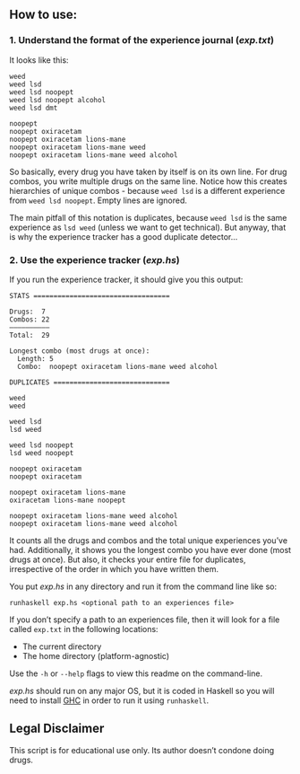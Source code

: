 ## How to use:

### 1. Understand the format of the experience journal (*exp.txt*)

It looks like this:

```
weed
weed lsd
weed lsd noopept
weed lsd noopept alcohol
weed lsd dmt

noopept
noopept oxiracetam
noopept oxiracetam lions-mane
noopept oxiracetam lions-mane weed
noopept oxiracetam lions-mane weed alcohol
````

So basically, every drug you have taken by itself is on its own line. For drug combos, you write multiple drugs on the same line. Notice how this creates hierarchies of unique combos - because `weed lsd` is a different experience from `weed lsd noopept`. Empty lines are ignored.

The main pitfall of this notation is duplicates, because `weed lsd` is the same experience as `lsd weed` (unless we want to get technical). But anyway, that is why the experience tracker has a good duplicate detector...

### 2. Use the experience tracker (*exp.hs*)

If you run the experience tracker, it should give you this output:

```
STATS ==================================

Drugs:  7
Combos: 22
——————————
Total:  29

Longest combo (most drugs at once):
  Length: 5
  Combo:  noopept oxiracetam lions-mane weed alcohol

DUPLICATES =============================

weed
weed

weed lsd
lsd weed

weed lsd noopept
lsd weed noopept

noopept oxiracetam
noopept oxiracetam

noopept oxiracetam lions-mane
oxiracetam lions-mane noopept

noopept oxiracetam lions-mane weed alcohol
noopept oxiracetam lions-mane weed alcohol
```

It counts all the drugs and combos and the total unique experiences you’ve had. Additionally, it shows you the longest combo you have ever done (most drugs at once). But also, it checks your entire file for duplicates, irrespective of the order in which you have written them.

You put *exp.hs* in any directory and run it from the command line like so:

`runhaskell exp.hs <optional path to an experiences file>`

If you don’t specify a path to an experiences file, then it will look for a file called `exp.txt` in the following locations:

* The current directory
* The home directory (platform-agnostic)

Use the `-h` or `--help` flags to view this readme on the command-line.

*exp.hs* should run on any major OS, but it is coded in Haskell so you will need to install <a href="https://www.haskell.org/ghc/">GHC</a> in order to run it using `runhaskell`.

## Legal Disclaimer

This script is for educational use only. Its author doesn’t condone doing drugs.
